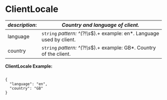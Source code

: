 
# ClientLocale

| *description*:   | *Country and language of client.*|
|----|----|
| language |     ``` string ``` *pattern: ^(?!\s*$).+   example: en*. Language used by client.|
| country |    ``` string ```  *pattern: ^(?!\s*$).+ example: GB*. Country of the client.|  

**ClientLocale Example:**

```{r}

{
  "language": "en",
  "country": "GB"
}
```

